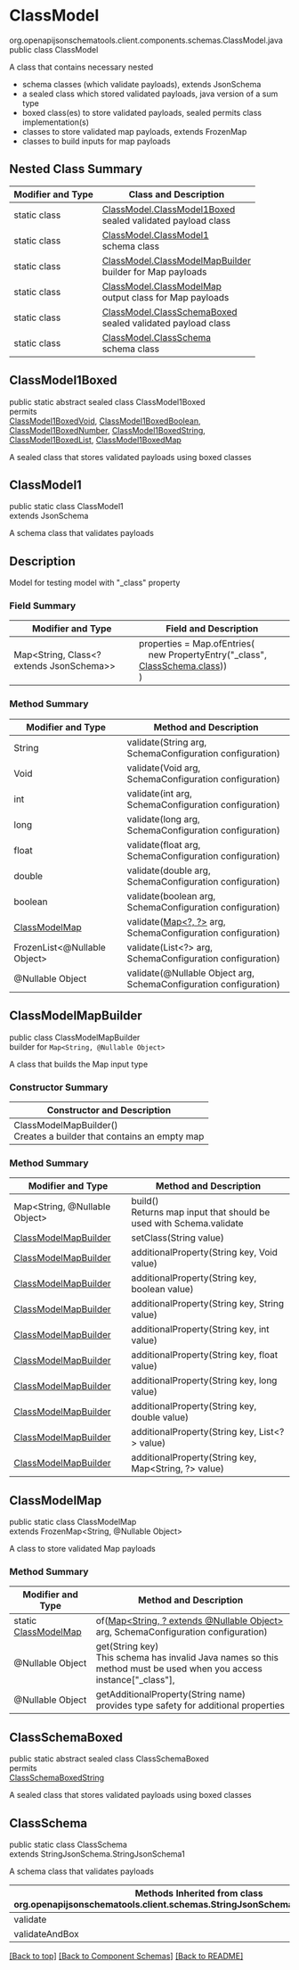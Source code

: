 # ClassModel
org.openapijsonschematools.client.components.schemas.ClassModel.java
public class ClassModel

A class that contains necessary nested
- schema classes (which validate payloads), extends JsonSchema
- a sealed class which stored validated payloads, java version of a sum type
- boxed class(es) to store validated payloads, sealed permits class implementation(s)
- classes to store validated map payloads, extends FrozenMap
- classes to build inputs for map payloads

## Nested Class Summary
| Modifier and Type | Class and Description |
| ----------------- | ---------------------- |
| static class | [ClassModel.ClassModel1Boxed](#classmodel1boxed)<br> sealed validated payload class |
| static class | [ClassModel.ClassModel1](#classmodel1)<br> schema class |
| static class | [ClassModel.ClassModelMapBuilder](#classmodelmapbuilder)<br> builder for Map payloads |
| static class | [ClassModel.ClassModelMap](#classmodelmap)<br> output class for Map payloads |
| static class | [ClassModel.ClassSchemaBoxed](#classschemaboxed)<br> sealed validated payload class |
| static class | [ClassModel.ClassSchema](#classschema)<br> schema class |

## ClassModel1Boxed
public static abstract sealed class ClassModel1Boxed<br>
permits<br>
[ClassModel1BoxedVoid](#classmodel1boxedvoid),
[ClassModel1BoxedBoolean](#classmodel1boxedboolean),
[ClassModel1BoxedNumber](#classmodel1boxednumber),
[ClassModel1BoxedString](#classmodel1boxedstring),
[ClassModel1BoxedList](#classmodel1boxedlist),
[ClassModel1BoxedMap](#classmodel1boxedmap)

A sealed class that stores validated payloads using boxed classes

## ClassModel1
public static class ClassModel1<br>
extends JsonSchema

A schema class that validates payloads

## Description
Model for testing model with &quot;_class&quot; property

### Field Summary
| Modifier and Type | Field and Description |
| ----------------- | ---------------------- |
| Map<String, Class<? extends JsonSchema>> | properties = Map.ofEntries(<br>&nbsp;&nbsp;&nbsp;&nbsp;new PropertyEntry("_class", [ClassSchema.class](#classschema)))<br>)<br> |

### Method Summary
| Modifier and Type | Method and Description |
| ----------------- | ---------------------- |
| String | validate(String arg, SchemaConfiguration configuration) |
| Void | validate(Void arg, SchemaConfiguration configuration) |
| int | validate(int arg, SchemaConfiguration configuration) |
| long | validate(long arg, SchemaConfiguration configuration) |
| float | validate(float arg, SchemaConfiguration configuration) |
| double | validate(double arg, SchemaConfiguration configuration) |
| boolean | validate(boolean arg, SchemaConfiguration configuration) |
| [ClassModelMap](#classmodelmap) | validate([Map&lt;?, ?&gt;](#classmodelmapbuilder) arg, SchemaConfiguration configuration) |
| FrozenList<@Nullable Object> | validate(List<?> arg, SchemaConfiguration configuration) |
| @Nullable Object | validate(@Nullable Object arg, SchemaConfiguration configuration) |
## ClassModelMapBuilder
public class ClassModelMapBuilder<br>
builder for `Map<String, @Nullable Object>`

A class that builds the Map input type

### Constructor Summary
| Constructor and Description |
| --------------------------- |
| ClassModelMapBuilder()<br>Creates a builder that contains an empty map |

### Method Summary
| Modifier and Type | Method and Description |
| ----------------- | ---------------------- |
| Map<String, @Nullable Object> | build()<br>Returns map input that should be used with Schema.validate |
| [ClassModelMapBuilder](#classmodelmapbuilder) | setClass(String value) |
| [ClassModelMapBuilder](#classmodelmapbuilder) | additionalProperty(String key, Void value) |
| [ClassModelMapBuilder](#classmodelmapbuilder) | additionalProperty(String key, boolean value) |
| [ClassModelMapBuilder](#classmodelmapbuilder) | additionalProperty(String key, String value) |
| [ClassModelMapBuilder](#classmodelmapbuilder) | additionalProperty(String key, int value) |
| [ClassModelMapBuilder](#classmodelmapbuilder) | additionalProperty(String key, float value) |
| [ClassModelMapBuilder](#classmodelmapbuilder) | additionalProperty(String key, long value) |
| [ClassModelMapBuilder](#classmodelmapbuilder) | additionalProperty(String key, double value) |
| [ClassModelMapBuilder](#classmodelmapbuilder) | additionalProperty(String key, List<?> value) |
| [ClassModelMapBuilder](#classmodelmapbuilder) | additionalProperty(String key, Map<String, ?> value) |

## ClassModelMap
public static class ClassModelMap<br>
extends FrozenMap<String, @Nullable Object>

A class to store validated Map payloads

### Method Summary
| Modifier and Type | Method and Description |
| ----------------- | ---------------------- |
| static [ClassModelMap](#classmodelmap) | of([Map<String, ? extends @Nullable Object>](#classmodelmapbuilder) arg, SchemaConfiguration configuration) |
| @Nullable Object | get(String key)<br>This schema has invalid Java names so this method must be used when you access instance["_class"],  |
| @Nullable Object | getAdditionalProperty(String name)<br>provides type safety for additional properties |

## ClassSchemaBoxed
public static abstract sealed class ClassSchemaBoxed<br>
permits<br>
[ClassSchemaBoxedString](#classschemaboxedstring)

A sealed class that stores validated payloads using boxed classes

## ClassSchema
public static class ClassSchema<br>
extends StringJsonSchema.StringJsonSchema1

A schema class that validates payloads

| Methods Inherited from class org.openapijsonschematools.client.schemas.StringJsonSchema.StringJsonSchema1 |
| ------------------------------------------------------------------ |
| validate                                                           |
| validateAndBox                                                     |

[[Back to top]](#top) [[Back to Component Schemas]](../../../README.md#Component-Schemas) [[Back to README]](../../../README.md)

